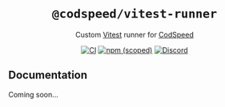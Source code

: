 <div align="center">
<h1><code>@codspeed/vitest-runner</code></h1>

Custom [Vitest](https://vitest.dev) runner for [CodSpeed](https://codspeed.io)

[![CI](https://github.com/CodSpeedHQ/codspeed-node/actions/workflows/ci.yml/badge.svg)](https://github.com/CodSpeedHQ/codspeed-node/actions/workflows/ci.yml)
[![npm (scoped)](https://img.shields.io/npm/v/@codspeed/tinybench-plugin)](https://www.npmjs.com/package/@codspeed/tinybench-plugin)
[![Discord](https://img.shields.io/badge/chat%20on-discord-7289da.svg)](https://discord.com/invite/MxpaCfKSqF)

</div>

## Documentation

Coming soon...
